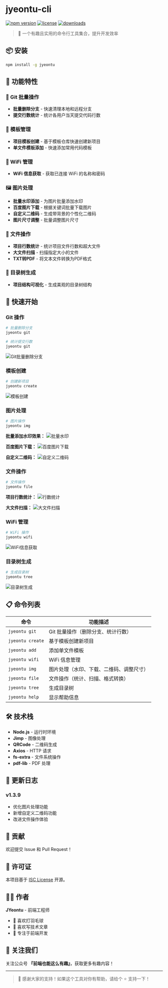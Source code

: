 # jyeontu-cli

[![npm version](https://img.shields.io/npm/v/jyeontu.svg)](https://www.npmjs.com/package/jyeontu)
[![license](https://img.shields.io/npm/l/jyeontu.svg)](https://github.com/JYeontu/jyeontu-cli/blob/main/LICENSE)
[![downloads](https://img.shields.io/npm/dm/jyeontu.svg)](https://www.npmjs.com/package/jyeontu)

> 🚀 一个有趣且实用的命令行工具集合，提升开发效率

## 📦 安装

```bash
npm install -g jyeontu
```

## 🎯 功能特性

### 🔧 Git 批量操作
- **批量删除分支** - 快速清理本地和远程分支
- **提交行数统计** - 统计各用户当天提交代码行数

### 📁 模板管理
- **项目模板创建** - 基于模板仓库快速创建新项目
- **单文件模板添加** - 快速添加常用代码模板

### 📶 WiFi 管理
- **WiFi 信息获取** - 获取已连接 WiFi 的名称和密码

### 🖼️ 图片处理
- **批量水印添加** - 为图片批量添加水印
- **百度图片下载** - 根据关键词批量下载图片
- **自定义二维码** - 生成带背景的个性化二维码
- **图片尺寸调整** - 批量调整图片尺寸

### 📄 文件操作
- **项目行数统计** - 统计项目文件行数和超大文件
- **大文件扫描** - 扫描指定大小的文件
- **TXT转PDF** - 将文本文件转换为PDF格式

### 🌳 目录树生成
- **项目结构可视化** - 生成美观的目录树结构

## 🚀 快速开始

### Git 操作

```bash
# 批量删除分支
jyeontu git

# 统计提交行数
jyeontu git
```

![Git批量删除分支](https://gitee.com/jyeontostore/img-bed/raw/master/img/1701229700652.jpg)

### 模板创建

```bash
# 创建新项目
jyeontu create
```

![模板创建](https://gitee.com/jyeontostore/img-bed/raw/master/img/1701229955095.jpg)

### 图片处理

```bash
# 图片操作
jyeontu img
```

**批量添加水印效果：**
![批量水印](https://gitee.com/jyeontostore/img-bed/raw/master/img/1702349823117.jpg)

**百度图片下载：**
![百度图片下载](https://gitee.com/jyeontostore/img-bed/raw/master/img/1702349509051.jpg)

**自定义二维码：**
![自定义二维码](https://files.mdnice.com/user/42027/676e59e1-f1c8-46ff-a5e0-5c8f37daa461.png)

### 文件操作

```bash
# 文件操作
jyeontu file
```

**项目行数统计：**
![行数统计](https://gitee.com/jyeontostore/img-bed/raw/master/img/1702349078769.jpg)

**大文件扫描：**
![大文件扫描](https://gitee.com/jyeontostore/img-bed/raw/master/img/1702349035856.jpg)

### WiFi 管理

```bash
# WiFi 操作
jyeontu wifi
```

![WiFi信息获取](https://gitee.com/jyeontostore/img-bed/raw/master/img/1702349277580.jpg)

### 目录树生成

```bash
# 生成目录树
jyeontu tree
```

![目录树生成](https://gitee.com/jyeontostore/img-bed/raw/master/img/1703231332045.jpg)

## 📋 命令列表

| 命令 | 功能描述 |
|------|----------|
| `jyeontu git` | Git 批量操作（删除分支、统计行数） |
| `jyeontu create` | 基于模板创建新项目 |
| `jyeontu add` | 添加单文件模板 |
| `jyeontu wifi` | WiFi 信息管理 |
| `jyeontu img` | 图片处理（水印、下载、二维码、调整尺寸） |
| `jyeontu file` | 文件操作（统计、扫描、格式转换） |
| `jyeontu tree` | 生成目录树 |
| `jyeontu help` | 显示帮助信息 |

## 🛠️ 技术栈

- **Node.js** - 运行时环境
- **Jimp** - 图像处理
- **QRCode** - 二维码生成
- **Axios** - HTTP 请求
- **fs-extra** - 文件系统操作
- **pdf-lib** - PDF 处理

## 📝 更新日志

### v1.3.9
- 优化图片处理功能
- 新增自定义二维码功能
- 改进文件操作体验

## 🤝 贡献

欢迎提交 Issue 和 Pull Request！

## 📄 许可证

本项目基于 [ISC License](LICENSE) 开源。

## 👨‍💻 作者

**JYeontu** - 前端工程师

- 🏸 喜欢打羽毛球
- 📝 喜欢写技术文章
- 🎯 专注于前端开发

## 📱 关注我们

关注公众号 **『前端也能这么有趣』**，获取更多有趣内容！

---

> 🎉 感谢大家的支持！如果这个工具对你有帮助，请给个 ⭐️ 支持一下！
